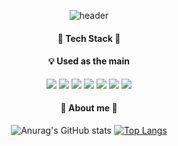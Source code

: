 <div align='center'>
 
![header](https://capsule-render.vercel.app/api?type=waving&color=b7e0e2&height=280&section=header&text=penguinKim&fontSize=60&desc=hi%20there%20👋&animation=fadeIn&descAlign=56)

#### 🐧 Tech Stack 🐧
#### 💡 Used as the main
<img src="https://img.shields.io/badge/Unity-F7DF1E?style=flat-square&logo=Unity&logoColor=white"/>
<img src="https://img.shields.io/badge/https%3A%2F%2Fimg.shields.io%2Fbadge%2FC%23-3178C6%3Fstyle%3Dflat-square%26logo%3DCsharp%23%26logoColor%3Dwhite"/>
<img src="https://img.shields.io/badge/React-61DAFB?style=flat-square&logo=React&logoColor=white"/>
<img src="https://img.shields.io/badge/Python-3776AB?style=flat-square&logo=Python&logoColor=white"/>  
<img src="https://img.shields.io/badge/HTML-E34F26?style=flat-square&logo=Html5&logoColor=white"/>
<img src="https://img.shields.io/badge/CSS-E34F26?style=flat-square&logo=Css3&logoColor=white"/>
<img src="https://img.shields.io/badge/Styled%20components-DB7093?style=flat-square&logo=Styled-components&logoColor=white"/>  
 
<br />
 
#### 🐳  About me  🐳
![Anurag's GitHub stats](https://github-readme-stats.vercel.app/api?username=naerim&show_icons=true&theme=default)
[![Top Langs](https://github-readme-stats.vercel.app/api/top-langs/?username=naerim&layout=compact&height=50)](https://github.com/anuraghazra/github-readme-stats)

</div>
